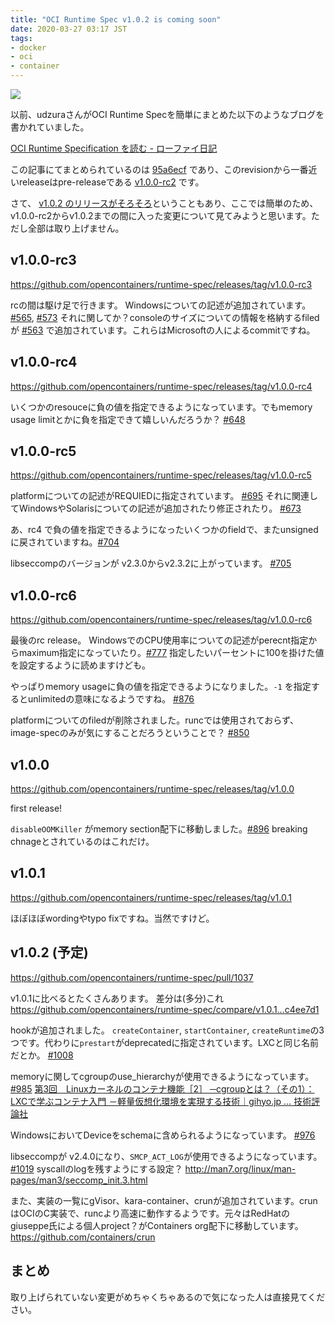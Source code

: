 ```yaml
---
title: "OCI Runtime Spec v1.0.2 is coming soon"
date: 2020-03-27 03:17 JST
tags: 
- docker
- oci
- container
---
```


![](2020/oci-runtime-spec.png)

以前、udzuraさんがOCI Runtime Specを簡単にまとめた以下のようなブログを書かれていました。

[OCI Runtime Specification を読む - ローファイ日記](https://udzura.hatenablog.jp/entry/2016/08/02/155913)

この記事にてまとめられているのは [95a6ecf](https://github.com/opencontainers/runtime-spec/commit/95a6ecffd04732bdf7db0518fdfd59bcabdad442) であり、このrevisionから一番近いreleaseはpre-releaseである [v1.0.0-rc2](https://github.com/opencontainers/runtime-spec/releases/tag/v1.0.0-rc2) です。

さて、 [v1.0.2 のリリースがそろそろ](https://github.com/opencontainers/runtime-spec/pull/1037)ということもあり、ここでは簡単のため、v1.0.0-rc2からv1.0.2までの間に入った変更について見てみようと思います。ただし全部は取り上げません。

## v1.0.0-rc3
<https://github.com/opencontainers/runtime-spec/releases/tag/v1.0.0-rc3>

rcの間は駆け足で行きます。
Windowsについての記述が追加されています。 [#565](https://github.com/opencontainers/runtime-spec/pull/565), [#573](https://github.com/opencontainers/runtime-spec/pull/573)
それに関してか？consoleのサイズについての情報を格納するfiledが [#563](https://github.com/opencontainers/runtime-spec/pull/563) で追加されています。これらはMicrosoftの人によるcommitですね。

## v1.0.0-rc4
<https://github.com/opencontainers/runtime-spec/releases/tag/v1.0.0-rc4>

いくつかのresouceに負の値を指定できるようになっています。でもmemory usage limitとかに負を指定できて嬉しいんだろうか？ [#648](https://github.com/opencontainers/runtime-spec/pull/648)

## v1.0.0-rc5
<https://github.com/opencontainers/runtime-spec/releases/tag/v1.0.0-rc5>

platformについての記述がREQUIEDに指定されています。 [#695](https://github.com/opencontainers/runtime-spec/pull/695/files)
それに関連してWindowsやSolarisについての記述が追加されたり修正されたり。 [#673](https://github.com/opencontainers/runtime-spec/pull/673)

あ、rc4 で負の値を指定できるようになったいくつかのfieldで、またunsignedに戻されていますね。[#704](https://github.com/opencontainers/runtime-spec/pull/704)

libseccompのバージョンが v2.3.0からv2.3.2に上がっています。 [#705](https://github.com/opencontainers/runtime-spec/pull/705)

## v1.0.0-rc6
<https://github.com/opencontainers/runtime-spec/releases/tag/v1.0.0-rc6>

最後のrc release。
WindowsでのCPU使用率についての記述がperecnt指定からmaximum指定になっていたり。[#777](https://github.com/opencontainers/runtime-spec/pull/777) 指定したいパーセントに100を掛けた値を設定するように読めますけども。

やっぱりmemory usageに負の値を指定できるようになりました。`-1` を指定するとunlimitedの意味になるようですね。 [#876](https://github.com/opencontainers/runtime-spec/pull/876)

platformについてのfiledが削除されました。runcでは使用されておらず、image-specのみが気にすることだろうということで？ [#850](https://github.com/opencontainers/runtime-spec/pull/850)

## v1.0.0
<https://github.com/opencontainers/runtime-spec/releases/tag/v1.0.0>

first release!

`disableOOMKiller` がmemory section配下に移動しました。[#896](https://github.com/opencontainers/runtime-spec/pull/896)
breaking chnageとされているのはこれだけ。

## v1.0.1
<https://github.com/opencontainers/runtime-spec/releases/tag/v1.0.1>

ほぼほぼwordingやtypo fixですね。当然ですけど。

## v1.0.2 (予定)
<https://github.com/opencontainers/runtime-spec/pull/1037>

v1.0.1に比べるとたくさんあります。
差分は(多分)これ
<https://github.com/opencontainers/runtime-spec/compare/v1.0.1...c4ee7d1>

hookが追加されました。 `createContainer`, `startContainer`, `createRuntime`の3つです。代わりに`prestart`がdeprecatedに指定されています。LXCと同じ名前だとか。 [#1008](https://github.com/opencontainers/runtime-spec/pull/1008)

memoryに関してcgroupのuse_hierarchyが使用できるようになっています。 [#985](https://github.com/opencontainers/runtime-spec/pull/985)
[第3回　Linuxカーネルのコンテナ機能［2］ ─cgroupとは？（その1）：LXCで学ぶコンテナ入門 －軽量仮想化環境を実現する技術｜gihyo.jp … 技術評論社](http://gihyo.jp/admin/serial/01/linux_containers/0003?page=2)

WindowsにおいてDeviceをschemaに含められるようになっています。 [#976](https://github.com/opencontainers/runtime-spec/pull/976)

libseccompが v2.4.0になり、`SMCP_ACT_LOG`が使用できるようになっています。[#1019](https://github.com/opencontainers/runtime-spec/pull/1019)
syscallのlogを残すようにする設定？ <http://man7.org/linux/man-pages/man3/seccomp_init.3.html> 

また、実装の一覧にgVisor、kara-container、crunが追加されています。crunはOCIのC実装で、runcより高速に動作するようです。元々はRedHatのgiuseppe氏による個人project？がContainers org配下に移動しています。
<https://github.com/containers/crun>

## まとめ
取り上げられていない変更がめちゃくちゃあるので気になった人は直接見てください。
